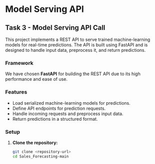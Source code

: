 # Model Serving API

## Task 3 - Model Serving API Call

This project implements a REST API to serve trained machine-learning models for real-time predictions. The API is built using FastAPI and is designed to handle input data, preprocess it, and return predictions.

### Framework

We have chosen **FastAPI** for building the REST API due to its high performance and ease of use.

### Features

- Load serialized machine-learning models for predictions.
- Define API endpoints for prediction requests.
- Handle incoming requests and preprocess input data.
- Return predictions in a structured format.

### Setup

1. **Clone the repository:**

   ```bash
   git clone <repository-url>
   cd Sales_Forecasting-main
